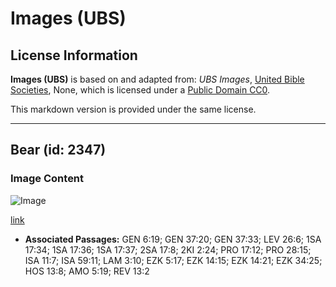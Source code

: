 # Images (UBS)

## License Information

**Images (UBS)** is based on and adapted from: _UBS Images_, [United Bible Societies](https://unitedbiblesocieties.org/), None, which is licensed under a [Public Domain CC0](https://creativecommons.org/public-domain/cc0/).

This markdown version is provided under the same license.



--------------------------------

## Bear (id: 2347)

### Image Content

![Image](https://cdn.aquifer.bible/aquifer-content/resources/Media/WEB-0064_bear.jpg)

[link](https://cdn.aquifer.bible/aquifer-content/resources/Media/WEB-0064_bear.jpg)

* **Associated Passages:** GEN 6:19; GEN 37:20; GEN 37:33; LEV 26:6; 1SA 17:34; 1SA 17:36; 1SA 17:37; 2SA 17:8; 2KI 2:24; PRO 17:12; PRO 28:15; ISA 11:7; ISA 59:11; LAM 3:10; EZK 5:17; EZK 14:15; EZK 14:21; EZK 34:25; HOS 13:8; AMO 5:19; REV 13:2

